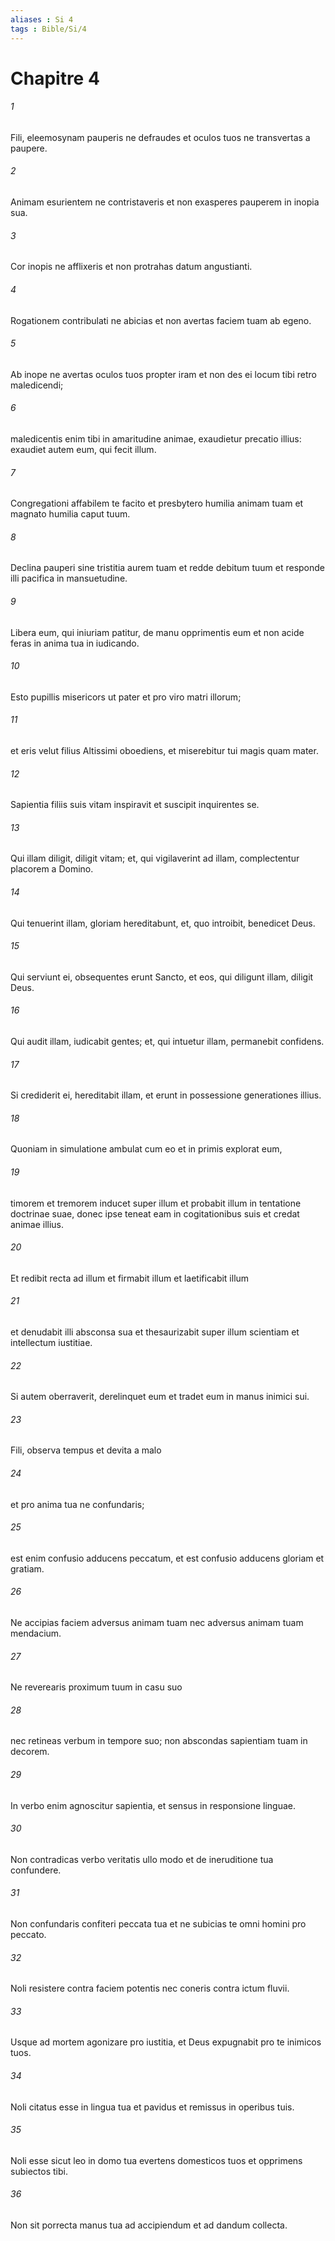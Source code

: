 ```yaml
---
aliases : Si 4
tags : Bible/Si/4
---
```


# Chapitre 4

###### 1
Fili, eleemosynam pauperis ne defraudes et oculos tuos ne transvertas a paupere.
###### 2
Animam esurientem ne contristaveris et non exasperes pauperem in inopia sua.
###### 3
Cor inopis ne afflixeris et non protrahas datum angustianti.
###### 4
Rogationem contribulati ne abicias et non avertas faciem tuam ab egeno.
###### 5
Ab inope ne avertas oculos tuos propter iram et non des ei locum tibi retro maledicendi;
###### 6
maledicentis enim tibi in amaritudine animae, exaudietur precatio illius: exaudiet autem eum, qui fecit illum.
###### 7
Congregationi affabilem te facito et presbytero humilia animam tuam et magnato humilia caput tuum.
###### 8
Declina pauperi sine tristitia aurem tuam et redde debitum tuum et responde illi pacifica in mansuetudine.
###### 9
Libera eum, qui iniuriam patitur, de manu opprimentis eum et non acide feras in anima tua in iudicando.
###### 10
Esto pupillis misericors ut pater et pro viro matri illorum;
###### 11
et eris velut filius Altissimi oboediens, et miserebitur tui magis quam mater.
###### 12
Sapientia filiis suis vitam inspiravit et suscipit inquirentes se.
###### 13
Qui illam diligit, diligit vitam; et, qui vigilaverint ad illam, complectentur placorem a Domino.
###### 14
Qui tenuerint illam, gloriam hereditabunt, et, quo introibit, benedicet Deus.
###### 15
Qui serviunt ei, obsequentes erunt Sancto, et eos, qui diligunt illam, diligit Deus.
###### 16
Qui audit illam, iudicabit gentes; et, qui intuetur illam, permanebit confidens.
###### 17
Si crediderit ei, hereditabit illam, et erunt in possessione generationes illius.
###### 18
Quoniam in simulatione ambulat cum eo et in primis explorat eum,
###### 19
timorem et tremorem inducet super illum et probabit illum in tentatione doctrinae suae, donec ipse teneat eam in cogitationibus suis et credat animae illius.
###### 20
Et redibit recta ad illum et firmabit illum et laetificabit illum 
###### 21
et denudabit illi absconsa sua et thesaurizabit super illum scientiam et intellectum iustitiae.
###### 22
Si autem oberraverit, derelinquet eum et tradet eum in manus inimici sui.
###### 23
Fili, observa tempus et devita a malo
###### 24
et pro anima tua ne confundaris;
###### 25
est enim confusio adducens peccatum, et est confusio adducens gloriam et gratiam.
###### 26
Ne accipias faciem adversus animam tuam nec adversus animam tuam mendacium.
###### 27
Ne reverearis proximum tuum in casu suo
###### 28
nec retineas verbum in tempore suo; non abscondas sapientiam tuam in decorem.
###### 29
In verbo enim agnoscitur sapientia, et sensus in responsione linguae.
###### 30
Non contradicas verbo veritatis ullo modo et de ineruditione tua confundere.
###### 31
Non confundaris confiteri peccata tua et ne subicias te omni homini pro peccato.
###### 32
Noli resistere contra faciem potentis nec coneris contra ictum fluvii.
###### 33
Usque ad mortem agonizare pro iustitia, et Deus expugnabit pro te inimicos tuos.
###### 34
Noli citatus esse in lingua tua et pavidus et remissus in operibus tuis.
###### 35
Noli esse sicut leo in domo tua evertens domesticos tuos et opprimens subiectos tibi.
###### 36
Non sit porrecta manus tua ad accipiendum et ad dandum collecta.
